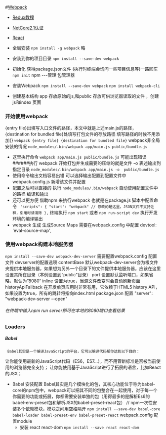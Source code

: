 #[Webpack](https://www.jianshu.com/p/42e11515c10f)

-  [Redux教程](https://redux.js.org/introduction/getting-started)
-  [NetCore2.1认证](http://jasonwatmore.com/post/2018/06/26/aspnet-core-21-simple-api-for-authentication-registration-and-user-management)
-  [React](http://www.runoob.com/react/react-tutorial.html)

- 全局安装
`npm install -g webpack`  略
- 安装到你的项目目录
`npm install --save-dev webpack`
- 初始化 获得package.json文件 (执行时终端会询问一些项目信息等)一路回车
  `npm init`  npm ---管理 包管理器
- 安装Webpack
  `npm install --save-dev webpack`
  `npm install webpack-cli` 
- 创建基本结构  app 存放原始的js,和public 存放可供浏览器读取的文件 ，创建js和index 页面
### 开始使用webpack
  {entry file}出填写入口文件的路径，本文中就是上述main.js的路径，
  {destination for bundled file}处填写打包文件的存放路径 填写路径的时候不用添加{}
`webpack {entry file} {destination for bundled file}`
   webpack非全局安装的情况
`node_modules/.bin/webpack app/main.js public/bundle.js`
- 这里执行命令 `webpack app/main.js public/bundle.js` 可能出现错误 
######执行 webpack 开始打包并生成需要的压缩的就是文件 -o 表述输出到 指定目录
 `node_modules/.bin/webpack app/main.js -o  public/bundle.js` 
 - 使用命令输出文档容易出错  可以选择输出配置到配置文件中 webpack.config.js 新增该文件并配置
-  配置之后可以直接的 执行 `node_modules/.bin/webpack`  自动使用配置文件中的路径 编译和输出
-  还可以更方便 借助npm 来执行webpack  也就是在package.js 脚本中配置命令 
  `` "scripts": {
      "start": "webpack" // 修改的是这里，JSON文件不支持注释，引用时请清除
     },``
   终端执行 `npm start` 或者 `npm run-script dev` 执行开发环境的编译输出
- webpack 生成 生成Source Maps  需要在webpack.config 中配置  devtool: 'eval-source-map',
### 使用webpack构建本地服务器
  `npm install --save-dev webpack-dev-server`
   需要配置webpack.config  配置文件
    devserver的配置选项
      contentBase
      默认webpack-dev-server会为根文件夹提供本地服务器，如果想为另外一个目录下的文件提供本地服务器，应该在这里设置其所在目录（本例设置到“public"目录）
      port
      设置默认监听端口，如果省略，默认为”8080“
      inline
      设置为true，当源文件改变时会自动刷新页面
      historyApiFallback
      在开发单页应用时非常有用，它依赖于HTML5 history API，如果设置为true，所有的跳转将指向index.html
     package.json 配置 "server": "webpack-dev-server --open"
 ###### 在终端中输入npm run server即可在本地的8080端口查看结果
 ### Loaders
   ##### Babel
     Babel其实是一个编译JavaScript的平台，它可以编译代码帮你达到以下目的：
让你能使用最新的JavaScript代码（ES6，ES7...），而不用管新标准是否被当前使用的浏览器完全支持；
让你能使用基于JavaScript进行了拓展的语言，比如React的JSX；
- Babel 安装配置
  Babel其实是几个模块化的包，其核心功能位于称为babel-core的npm包中，webpack可以把其不同的包整合在一起使用，对于每一个你需要的功能或拓展，你都需要安装单独的包（用得最多的是解析Es6的babel-env-preset包和解析JSX的babel-preset-react包）
 // npm一次性安装多个依赖模块，模块之间用空格隔开
`npm install --save-dev babel-core babel-loader babel-preset-env babel-preset-react`
  webpack.config 配置module
  - 安装 react react-dom
  `npm install --save react react-dom`
